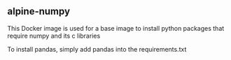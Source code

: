 alpine-numpy
------------

This Docker image is used for a base image to install python packages that require numpy and its c libraries

To install pandas, simply add pandas into the requirements.txt
